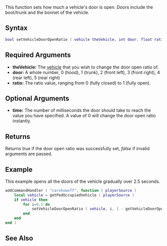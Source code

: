 This function sets how much a vehicle's door is open. Doors include the boot/trunk and the bonnet of the vehicle.

Syntax
------

``` lua
bool setVehicleDoorOpenRatio ( vehicle theVehicle, int door, float ratio [, int time = 0] )
```

Required Arguments
------------------

-   **theVehicle:** The [vehicle](/docs/vehicle.md "wikilink") that you wish to change the door open ratio of.
-   **door:** A whole number, 0 (hood), 1 (trunk), 2 (front left), 3 (front right), 4 (rear left), 5 (rear right)
-   **ratio:** The ratio value, ranging from 0 (fully closed) to 1 (fully open).

Optional Arguments
------------------

-   **time:** The number of milliseconds the door should take to reach the value you have specified. A value of 0 will change the door open ratio instantly.

Returns
-------

Returns *true* if the door open ratio was successfully set, *false* if invalid arguments are passed.

Example
-------

This example opens all the doors of the vehicle gradually over 2.5 seconds.

``` lua
addCommandHandler ( "carshowoff", function ( playerSource )
    local vehicle = getPedOccupiedVehicle ( playerSource )
    if vehicle then
        for i=0,5 do
            setVehicleDoorOpenRatio ( vehicle, i, 1 - getVehicleDoorOpenRatio ( vehicle, i ), 2500 )
        end
    end
end )
```

See Also
--------
